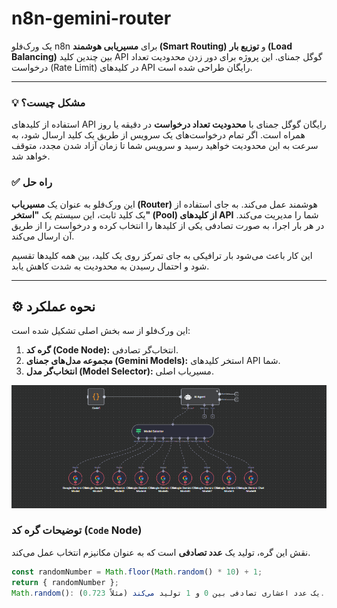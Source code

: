 # n8n-gemini-router

یک ورک‌فلو n8n برای **مسیریابی هوشمند (Smart Routing)** و **توزیع بار (Load Balancing)** بین چندین کلید API گوگل جمنای. این پروژه برای دور زدن محدودیت تعداد درخواست (Rate Limit) در کلیدهای API رایگان طراحی شده است.

---

### 💡 مشکل چیست؟

استفاده از کلیدهای API رایگان گوگل جمنای با **محدودیت تعداد درخواست** در دقیقه یا روز همراه است. اگر تمام درخواست‌های یک سرویس از طریق یک کلید ارسال شود، به سرعت به این محدودیت خواهید رسید و سرویس شما تا زمان آزاد شدن مجدد، متوقف خواهد شد.

### ✅ راه حل

این ورک‌فلو به عنوان یک **مسیریاب (Router)** هوشمند عمل می‌کند. به جای استفاده از یک کلید ثابت، این سیستم یک **"استخر" (Pool) از کلیدهای API** شما را مدیریت می‌کند. در هر بار اجرا، به صورت تصادفی یکی از کلیدها را انتخاب کرده و درخواست را از طریق آن ارسال می‌کند.

این کار باعث می‌شود بار ترافیکی به جای تمرکز روی یک کلید، بین همه کلیدها تقسیم شود و احتمال رسیدن به محدودیت به شدت کاهش یابد.

---

## ⚙️ نحوه عملکرد

این ورک‌فلو از سه بخش اصلی تشکیل شده است:

1.  **گره کد (Code Node):** انتخاب‌گر تصادفی.
2.  **مجموعه مدل‌های جمنای (Gemini Models):** استخر کلیدهای API شما.
3.  **انتخاب‌گر مدل (Model Selector):** مسیریاب اصلی.

![نمای ورک‌فلو n8n-gemini-router](https://github.com/UnsureAboli/n8n-gemini-balancer/raw/main/image_2025-09-05_003759571.png)

### توضیحات گره کد (`Code` Node)

نقش این گره، تولید یک **عدد تصادفی** است که به عنوان مکانیزم انتخاب عمل می‌کند.

```javascript
const randomNumber = Math.floor(Math.random() * 10) + 1;
return { randomNumber };
Math.random(): یک عدد اعشاری تصادفی بین 0 و 1 تولید می‌کند (مثلاً 0.723). 
